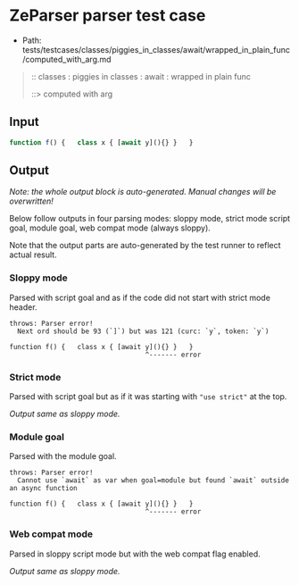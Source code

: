 # ZeParser parser test case

- Path: tests/testcases/classes/piggies_in_classes/await/wrapped_in_plain_func/computed_with_arg.md

> :: classes : piggies in classes : await : wrapped in plain func
>
> ::> computed with arg

## Input

`````js
function f() {   class x { [await y](){} }   }
`````

## Output

_Note: the whole output block is auto-generated. Manual changes will be overwritten!_

Below follow outputs in four parsing modes: sloppy mode, strict mode script goal, module goal, web compat mode (always sloppy).

Note that the output parts are auto-generated by the test runner to reflect actual result.

### Sloppy mode

Parsed with script goal and as if the code did not start with strict mode header.

`````
throws: Parser error!
  Next ord should be 93 (`]`) but was 121 (curc: `y`, token: `y`)

function f() {   class x { [await y](){} }   }
                                  ^------- error
`````

### Strict mode

Parsed with script goal but as if it was starting with `"use strict"` at the top.

_Output same as sloppy mode._

### Module goal

Parsed with the module goal.

`````
throws: Parser error!
  Cannot use `await` as var when goal=module but found `await` outside an async function

function f() {   class x { [await y](){} }   }
                                  ^------- error
`````


### Web compat mode

Parsed in sloppy script mode but with the web compat flag enabled.

_Output same as sloppy mode._
